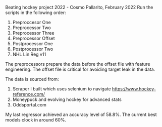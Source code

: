 Beating hockey project 2022 - Cosmo Pallarito, February 2022
Run the scripts in the following order:

1. Preproccesor One
2. Preprocessor Two
3. Preprocessor Three
4. Preprocessor Offset
5. Postprocessor One
6. Postprocessor Two
7. NHL Lin Reg v11

The preprocessors prepare the data before the offset file with feature engineering. The offset
file is critical for avoiding target leak in the data.

The data is sourced from:
1. Scraper I built which uses selenium to navigate https://www.hockey-reference.com/
2. Moneypuck and evolving hockey for advanced stats
3. Oddsportal.com

My last regressor achieved an accuracy level of 58.8%.
The current best models clock in around 60%.
